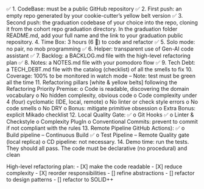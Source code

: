 ✅ 1. CodeBase: must be a public GitHub repository
✅ 2. First push: an empty repo generated by your cookie-cutter’s yellow belt version
✅ 3. Second push: the graduation codebase of your choice into the repo, cloning it from the cohort
        repo graduation directory. In the graduation folder README.md, add your full name and the
        link to your graduation public repository.
4. Time Box: 3 hours (6 🍅) to code and refactor
✅ 5. Solo mode: no pair, no mob programming
✅ 6. Helper: transparent use of Gen-AI code assistant
✅ 7. Backlog: a BACKLOG.md file with the high-level refactoring plan
✅ 8. Notes: a NOTES.md file with your pomodoro flow
✅ 9. Tech Debt: a TECH_DEBT.md file with the catalog (checklist) of all the smells to fix 
10. Coverage: 100% to be monitored in watch mode – Note: test must be green all the time
11. Refactoring pillars [white & yellow belts] following the Refactoring Priority Premise:
    o Code is readable, discovering the domain vocabulary
    o No hidden complexity, obvious code
    o Code complexity under 4 (four) cyclomatic (IDE, local, remote)
    o No linter or check style errors
    o No code smells
    o No DRY
    o Bonus: mitigate primitive obsession
    o Extra Bonus: explicit Mikado checklist
12. Local Quality Gate:
✅  o Git Hooks
✅  o Linter & Checkstyle
    o Complexity PlugIn
    o Conventional Commits: prevent to commit if not compliant with the rules
13. Remote Pipeline GitHub Actions):
✅  o Build pipeline – Continuous Build
✅  o Test Pipeline – Remote Quality gate (local replica)
    o CD pipeline: not necessary.
14. Demo time: run the tests. They should all pass. The code must be declarative (no procedural)
and clean

High-level refactoring plan: 
    - [X] make the code readable
    - [X] reduce complexity
    - [X] reorder responsibilities
    - [] refine abstractions
    - [] refactor to design patterns
    - [] refactor to SOLID++
    
    
